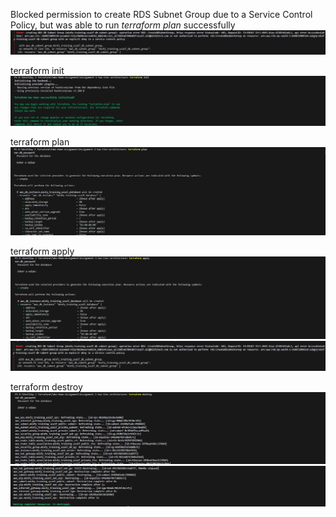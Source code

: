 Blocked permission to create RDS Subnet Group due to a Service Control Policy, but was able to run _terraform plan_ successfully
![alt text](image-6.png)



terraform init
![alt text](image.png)


terraform plan
![alt text](image-1.png)


terraform apply
![alt text](image-2.png)
![alt text](image-3.png)


terraform destroy
![alt text](image-5.png)
![alt text](image-4.png)